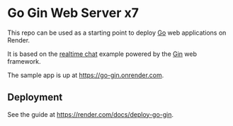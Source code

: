 # Go Gin Web Server x7

This repo can be used as a starting point to deploy [Go](https://golang.org/) web applications on Render.

It is based on the [realtime chat](https://github.com/gin-gonic/examples/tree/master/realtime-advanced) example powered by the [Gin](https://github.com/gin-gonic/gin) web framework.

The sample app is up at https://go-gin.onrender.com.

## Deployment

See the guide at https://render.com/docs/deploy-go-gin.
